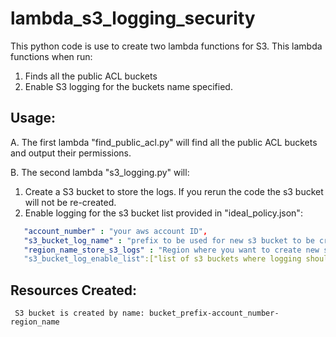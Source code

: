 # lambda_s3_logging_security

This python code is use to create two lambda functions for S3. This lambda functions when run:
1. Finds all the public ACL buckets
2. Enable S3 logging for the buckets name specified.

## Usage:

A. The first lambda "find_public_acl.py"  will find all the public ACL buckets and output their permissions.

B. The second lambda "s3_logging.py" will:
1. Create a S3 bucket to store the logs. If you rerun the code the s3 bucket will not be re-created.
2. Enable logging for the s3 bucket list provided in "ideal_policy.json":
```YAML
   "account_number" : "your aws account ID",
   "s3_bucket_log_name" : "prefix to be used for new s3 bucket to be created",
   "region_name_store_s3_logs" : "Region where you want to create new s3 buket",
   "s3_bucket_log_enable_list":["list of s3 buckets where logging should be enabled"]
  ```
   ## Resources Created:
 
     S3 bucket is created by name: bucket_prefix-account_number-region_name
     
